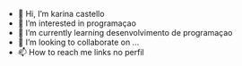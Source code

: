 - 👋 Hi, I’m karina castello
- 👀 I’m interested in programaçao
- 🌱 I’m currently learning  desenvolvimento de programaçao
- 💞️ I’m looking to collaborate on ...
- 📫 How to reach me links no perfil 

<!---
2001karina/2001karina is a ✨ special ✨ repository because its `README.md` (this file) appears on your GitHub profile.
You can click the Preview link to take a look at your changes.
--->

